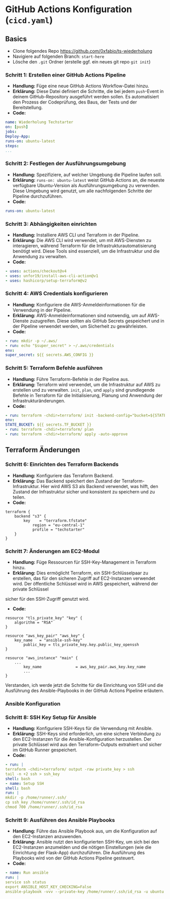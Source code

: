 # GitHub Actions Konfiguration (`cicd.yaml`)

## Basics

- Clone folgendes Repo
https://github.com/0xfabio/ts-wiederholung
- Navigiere auf folgenden Branch: `start-here`
- Lösche den `.git` Ordner (erstelle ggf. ein neues git repo `git init`)

### Schritt 1: Erstellen einer GitHub Actions Pipeline
- **Handlung:** Füge eine neue GitHub Actions Workflow-Datei hinzu.
- **Erklärung:** Diese Datei definiert die Schritte, die bei jedem `push`-Event in deinem GitHub-Repository ausgeführt werden sollen. Es automatisiert den Prozess der Codeprüfung, des Baus, der Tests und der Bereitstellung.
- **Code:**
```yaml
name: Wiederholung Techstarter
on: [push]
jobs:
Deploy-App:
runs-on: ubuntu-latest
steps:
...
```

### Schritt 2: Festlegen der Ausführungsumgebung
- **Handlung:** Spezifiziere, auf welcher Umgebung die Pipeline laufen soll.
- **Erklärung:** `runs-on: ubuntu-latest` weist GitHub Actions an, die neueste verfügbare Ubuntu-Version als Ausführungsumgebung zu verwenden. Diese Umgebung wird genutzt, um alle nachfolgenden Schritte der Pipeline durchzuführen.
- **Code:**
```yaml
runs-on: ubuntu-latest
```

### Schritt 3: Abhängigkeiten einrichten
- **Handlung:** Installiere AWS CLI und Terraform in der Pipeline.
- **Erklärung:** Die AWS CLI wird verwendet, um mit AWS-Diensten zu interagieren, während Terraform für die Infrastrukturautomatisierung benötigt wird. Diese Tools sind essenziell, um die Infrastruktur und die Anwendung zu verwalten.
- **Code:**
```yaml
- uses: actions/checkout@v4
- uses: unfor19/install-aws-cli-action@v1
- uses: hashicorp/setup-terraform@v2
```

### Schritt 4: AWS Credentials konfigurieren
- **Handlung:** Konfiguriere die AWS-Anmeldeinformationen für die Verwendung in der Pipeline.
- **Erklärung:** AWS-Anmeldeinformationen sind notwendig, um auf AWS-Dienste zuzugreifen. Diese sollten als GitHub Secrets gespeichert und in der Pipeline verwendet werden, um Sicherheit zu gewährleisten.
- **Code:**
```yaml
- run: mkdir -p ~/.aws/
- run: echo "$super_secret" > ~/.aws/credentials
env:
super_secret: ${{ secrets.AWS_CONFIG }}
```

### Schritt 5: Terraform Befehle ausführen
- **Handlung:** Führe Terraform-Befehle in der Pipeline aus.
- **Erklärung:** Terraform wird verwendet, um die Infrastruktur auf AWS zu erstellen und zu verwalten. `init`, `plan`, und `apply` sind grundlegende Befehle in Terraform für die Initialisierung, Planung und Anwendung der Infrastrukturänderungen.
- **Code:**
```yaml
- run: terraform -chdir=terraform/ init -backend-config="bucket=${STATE_BUCKET}"
env: 
STATE_BUCKET: ${{ secrets.TF_BUCKET }}
- run: terraform -chdir=terraform/ plan
- run: terraform -chdir=terraform/ apply -auto-approve
```

## Terraform Änderungen

### Schritt 6: Einrichten des Terraform Backends
- **Handlung:** Konfiguriere das Terraform Backend.
- **Erklärung:** Das Backend speichert den Zustand der Terraform-Infrastruktur. Hier wird AWS S3 als Backend verwendet, was hilft, den Zustand der Infrastruktur sicher und konsistent zu speichern und zu teilen.
- **Code:**
```hcl
terraform {
    backend "s3" {
        key    = "terraform.tfstate"
            region = "eu-central-1"
            profile = "techstarter"
    }
}
```

### Schritt 7: Änderungen am EC2-Modul
- **Handlung:** Füge Ressourcen für SSH-Key-Management in Terraform hinzu.
- **Erklärung:** Dies ermöglicht Terraform, ein SSH-Schlüsselpaar zu erstellen, das für den sicheren Zugriff auf EC2-Instanzen verwendet wird. Der öffentliche Schlüssel wird in AWS gespeichert, während der private Schlüssel

sicher für den SSH-Zugriff genutzt wird.
- **Code:**
```hcl
resource "tls_private_key" "key" {
    algorithm = "RSA"
}

resource "aws_key_pair" "aws_key" {
    key_name   = "ansible-ssh-key"
        public_key = tls_private_key.key.public_key_openssh
}

resource "aws_instance" "main" {
    ...
        key_name               = aws_key_pair.aws_key.key_name
        ...
}
```

Verstanden, ich werde jetzt die Schritte für die Einrichtung von SSH und die Ausführung des Ansible-Playbooks in der GitHub Actions Pipeline erläutern.

### Ansible Konfiguration

### Schritt 8: SSH Key Setup für Ansible
- **Handlung:** Konfiguriere SSH-Keys für die Verwendung mit Ansible.
- **Erklärung:** SSH-Keys sind erforderlich, um eine sichere Verbindung zu den EC2-Instanzen für die Ansible-Konfiguration herzustellen. Der private Schlüssel wird aus den Terraform-Outputs extrahiert und sicher im GitHub Runner gespeichert.
- **Code:**
```yaml
- run: |
terraform -chdir=terraform/ output -raw private_key > ssh
tail -n +2 ssh > ssh_key
shell: bash
- name: Setup SSH 
shell: bash
run: |
mkdir -p /home/runner/.ssh/
cp ssh_key /home/runner/.ssh/id_rsa
chmod 700 /home/runner/.ssh/id_rsa
```

### Schritt 9: Ausführen des Ansible Playbooks
- **Handlung:** Führe das Ansible Playbook aus, um die Konfiguration auf den EC2-Instanzen anzuwenden.
- **Erklärung:** Ansible nutzt den konfigurierten SSH-Key, um sich bei den EC2-Instanzen anzumelden und die nötigen Einstellungen (wie die Einrichtung der Flask-App) durchzuführen. Die Ausführung des Playbooks wird von der GitHub Actions Pipeline gesteuert.
- **Code:**
```yaml
- name: Run ansible
run: |
service ssh status
export ANSIBLE_HOST_KEY_CHECKING=False
ansible-playbook -vvv --private-key /home/runner/.ssh/id_rsa -u ubuntu -i ansible/inventory.ini ansible/playbooks/playbook.yml --extra-vars "ansible_ssh_private_key_file=/home/runner/.ssh/id_rsa"
```
